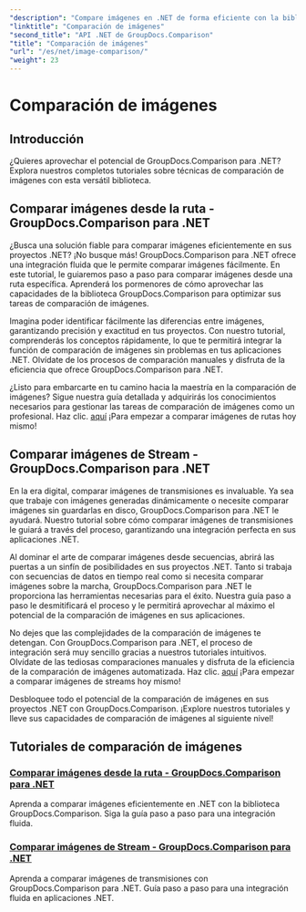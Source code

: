 ```yaml
---
"description": "Compare imágenes en .NET de forma eficiente con la biblioteca GroupDocs.Comparison. Tutoriales paso a paso para una integración fluida desde rutas o secuencias."
"linktitle": "Comparación de imágenes"
"second_title": "API .NET de GroupDocs.Comparison"
"title": "Comparación de imágenes"
"url": "/es/net/image-comparison/"
"weight": 23
---
```


# Comparación de imágenes


## Introducción

¿Quieres aprovechar el potencial de GroupDocs.Comparison para .NET? Explora nuestros completos tutoriales sobre técnicas de comparación de imágenes con esta versátil biblioteca.

## Comparar imágenes desde la ruta - GroupDocs.Comparison para .NET

¿Busca una solución fiable para comparar imágenes eficientemente en sus proyectos .NET? ¡No busque más! GroupDocs.Comparison para .NET ofrece una integración fluida que le permite comparar imágenes fácilmente. En este tutorial, le guiaremos paso a paso para comparar imágenes desde una ruta específica. Aprenderá los pormenores de cómo aprovechar las capacidades de la biblioteca GroupDocs.Comparison para optimizar sus tareas de comparación de imágenes.

Imagina poder identificar fácilmente las diferencias entre imágenes, garantizando precisión y exactitud en tus proyectos. Con nuestro tutorial, comprenderás los conceptos rápidamente, lo que te permitirá integrar la función de comparación de imágenes sin problemas en tus aplicaciones .NET. Olvídate de los procesos de comparación manuales y disfruta de la eficiencia que ofrece GroupDocs.Comparison para .NET.

¿Listo para embarcarte en tu camino hacia la maestría en la comparación de imágenes? Sigue nuestra guía detallada y adquirirás los conocimientos necesarios para gestionar las tareas de comparación de imágenes como un profesional. Haz clic. [aquí](./compare-images-from-path/) ¡Para empezar a comparar imágenes de rutas hoy mismo!

## Comparar imágenes de Stream - GroupDocs.Comparison para .NET

En la era digital, comparar imágenes de transmisiones es invaluable. Ya sea que trabaje con imágenes generadas dinámicamente o necesite comparar imágenes sin guardarlas en disco, GroupDocs.Comparison para .NET le ayudará. Nuestro tutorial sobre cómo comparar imágenes de transmisiones le guiará a través del proceso, garantizando una integración perfecta en sus aplicaciones .NET.

Al dominar el arte de comparar imágenes desde secuencias, abrirá las puertas a un sinfín de posibilidades en sus proyectos .NET. Tanto si trabaja con secuencias de datos en tiempo real como si necesita comparar imágenes sobre la marcha, GroupDocs.Comparison para .NET le proporciona las herramientas necesarias para el éxito. Nuestra guía paso a paso le desmitificará el proceso y le permitirá aprovechar al máximo el potencial de la comparación de imágenes en sus aplicaciones.

No dejes que las complejidades de la comparación de imágenes te detengan. Con GroupDocs.Comparison para .NET, el proceso de integración será muy sencillo gracias a nuestros tutoriales intuitivos. Olvídate de las tediosas comparaciones manuales y disfruta de la eficiencia de la comparación de imágenes automatizada. Haz clic. [aquí](./compare-images-from-stream/) ¡Para empezar a comparar imágenes de streams hoy mismo!

Desbloquee todo el potencial de la comparación de imágenes en sus proyectos .NET con GroupDocs.Comparison. ¡Explore nuestros tutoriales y lleve sus capacidades de comparación de imágenes al siguiente nivel!
## Tutoriales de comparación de imágenes
### [Comparar imágenes desde la ruta - GroupDocs.Comparison para .NET](./compare-images-from-path/)
Aprenda a comparar imágenes eficientemente en .NET con la biblioteca GroupDocs.Comparison. Siga la guía paso a paso para una integración fluida.
### [Comparar imágenes de Stream - GroupDocs.Comparison para .NET](./compare-images-from-stream/)
Aprenda a comparar imágenes de transmisiones con GroupDocs.Comparison para .NET. Guía paso a paso para una integración fluida en aplicaciones .NET.